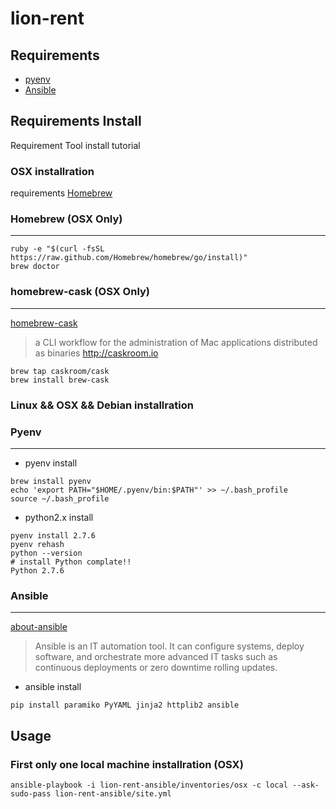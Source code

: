 lion-rent
=========


## Requirements

* [pyenv](https://github.com/yyuu/pyenv)
* [Ansible](http://www.ansible.com/home)

## Requirements Install

Requirement Tool install tutorial


### OSX installration

requirements [Homebrew](http://brew.sh/)

### Homebrew (OSX Only)

----

```
ruby -e "$(curl -fsSL https://raw.github.com/Homebrew/homebrew/go/install)"
brew doctor
```

### homebrew-cask (OSX Only)

----

[homebrew-cask](https://github.com/caskroom/homebrew-cask)

> a CLI workflow for the administration of Mac applications distributed as binaries 
http://caskroom.io

```
brew tap caskroom/cask
brew install brew-cask
```

### Linux && OSX && Debian installration

### Pyenv

----

* pyenv install

```
brew install pyenv
echo 'export PATH="$HOME/.pyenv/bin:$PATH"' >> ~/.bash_profile
source ~/.bash_profile
```

* python2.x install

```
pyenv install 2.7.6
pyenv rehash
python --version
# install Python complate!!
Python 2.7.6
```

### Ansible

----

[about-ansible](http://docs.ansible.com/#about-ansible)

> Ansible is an IT automation tool. It can configure systems, deploy software, and orchestrate more advanced IT tasks such as continuous deployments or zero downtime rolling updates.

* ansible install

```
pip install paramiko PyYAML jinja2 httplib2 ansible
```

## Usage


### First only one local machine installration (OSX)



```
ansible-playbook -i lion-rent-ansible/inventories/osx -c local --ask-sudo-pass lion-rent-ansible/site.yml
```

